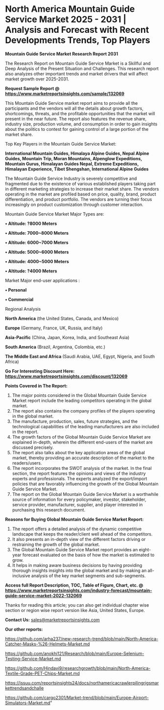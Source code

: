 # North America Mountain Guide Service Market 2025 - 2031 | Analysis and Forecast with Recent Developments Trends, Top Players

<strong>Mountain Guide Service Market Research Report 2031</strong>

The Research Report on Mountain Guide Service Market is a Skillful and Deep Analysis of the Present Situation and Challenges. This research report also analyzes other important trends and market drivers that will affect market growth over 2025-2031.

<strong>Request Sample Report @ <a href=https://www.marketreportsinsights.com/sample/132069>https://www.marketreportsinsights.com/sample/132069</a></strong>

This Mountain Guide Service market report aims to provide all the participants and the vendors will all the details about growth factors, shortcomings, threats, and the profitable opportunities that the market will present in the near future. The report also features the revenue share, industry size, production volume, and consumption in order to gain insights about the politics to contest for gaining control of a large portion of the market share.

Top Key Players in the Mountain Guide Service Market:

<strong>International Mountain Guides, Himalaya Alpine Guides, Nepal Alpine Guides, Mountain Trip, Moran Mountains, Alpenglow Expeditions, Mountain Gurus, Himalayan Guides Nepal, Extreme Expeditions, Himalayan Experience, Tibet Shengshan, International Alpine Guides</strong>

The Mountain Guide Service Industry is severely competitive and fragmented due to the existence of various established players taking part in different marketing strategies to increase their market share. The vendors operating in the market are profiled based on price, quality, brand, product differentiation, and product portfolio. The vendors are turning their focus increasingly on product customization through customer interaction.

Mountain Guide Service Market Major Types are:

<strong>• Altitude: ?8000 Meters

• Altitude: 7000~8000 Meters

• Altitude: 6000~7000 Meters

• Altitude: 5000~6000 Meters

• Altitude: 4000~5000 Meters

• Altitude: ?4000 Meters</strong>

Market Major end-user applications :

<strong>• Personal

• Commercial</strong>

Regional Analysis

</u><strong><b>North America</b></strong> (the United States, Canada, and Mexico)

<strong><b>Europe </b></strong>(Germany, France, UK, Russia, and Italy)

<strong><b>Asia-Pacific</b></strong> (China, Japan, Korea, India, and Southeast Asia)

<strong><b>South America</b></strong> (Brazil, Argentina, Colombia, etc.)

<strong><b>The Middle East and Africa</b></strong> (Saudi Arabia, UAE, Egypt, Nigeria, and South Africa)

<strong>Go For Interesting Discount Here: <a href=https://www.marketreportsinsights.com/discount/132069>https://www.marketreportsinsights.com/discount/132069</a></strong>

<strong>Points Covered in The Report:</strong>
<ol>
  <li>The major points considered in the Global Mountain Guide Service Market report include the leading competitors operating in the global market.</li>
  <li>The report also contains the company profiles of the players operating in the global market.</li>
  <li>The manufacture, production, sales, future strategies, and the technological capabilities of the leading manufacturers are also included in the report.</li>
  <li>The growth factors of the Global Mountain Guide Service Market are explained in-depth, wherein the different end-users of the market are discussed precisely.</li>
  <li>The report also talks about the key application areas of the global market, thereby providing an accurate description of the market to the readers/users.</li>
  <li>The report incorporates the SWOT analysis of the market. In the final section, the report features the opinions and views of the industry experts and professionals. The experts analyzed the export/import policies that are favorably influencing the growth of the Global Mountain Guide Service Market.</li>
  <li>The report on the Global Mountain Guide Service Market is a worthwhile source of information for every policymaker, investor, stakeholder, service provider, manufacturer, supplier, and player interested in purchasing this research document.</li>
</ol>
<strong>Reasons for Buying Global Mountain Guide Service Market Report:</strong>

<ol>
  <li>The report offers a detailed analysis of the dynamic competitive landscape that keeps the reader/client well ahead of the competitors.</li>
  <li>It also presents an in-depth view of the different factors driving or restraining the growth of the global market.</li>
  <li>The Global Mountain Guide Service Market report provides an eight-year forecast evaluated on the basis of how the market is estimated to grow.</li>
  <li>It helps in making aware business decisions by having providing thorough insights insights into the global market and by making an all-inclusive analysis of the key market segments and sub-segments.</li>
</ol>
<strong>Access full Report Description, TOC, Table of Figure, Chart, etc. @ <a href=https://www.marketreportsinsights.com/industry-forecast/mountain-guide-service-market-2022-132069>https://www.marketreportsinsights.com/industry-forecast/mountain-guide-service-market-2022-132069</a></strong>


Thanks for reading this article; you can also get individual chapter wise section or region wise report version like Asia, United States, Europe.

<strong>Contact Us:</strong>
sales@marketreportsinsights.com

<strong>Our other reports:</strong>

<a href=https://github.com/arha237/new-research-trend/blob/main/North-America-Catcher-Masks-%26-Helmets-Market.md>https://github.com/arha237/new-research-trend/blob/main/North-America-Catcher-Masks-%26-Helmets-Market.md</a>

<a href=https://github.com/anokhi121/Research/blob/main/Europe-Selenium-Testing-Service-Market.md>https://github.com/anokhi121/Research/blob/main/Europe-Selenium-Testing-Service-Market.md</a>

<a href=https://github.com/Hindavi9/researchgrowth/blob/main/North-America-Textile-Grade-PET-Chips-Market.md>https://github.com/Hindavi9/researchgrowth/blob/main/North-America-Textile-Grade-PET-Chips-Market.md</a>

<a href=https://issuu.com/reportsinsights24/docs/northamericacrawlerpilingrigsmarkettrendsandchalle>https://issuu.com/reportsinsights24/docs/northamericacrawlerpilingrigsmarkettrendsandchalle</a>

<a href=https://github.com/cargo2301/Market-trend/blob/main/Europe-Airport-Simulators-Market.md>https://github.com/cargo2301/Market-trend/blob/main/Europe-Airport-Simulators-Market.md</a>"

